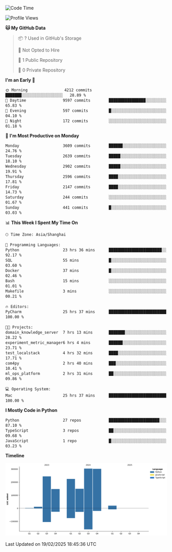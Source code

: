 <!--START_SECTION:waka-->
![Code Time](http://img.shields.io/badge/Code%20Time-139%20hrs%2017%20mins-blue)

![Profile Views](http://img.shields.io/badge/Profile%20Views-4-blue)

**🐱 My GitHub Data** 

> 📦 ? Used in GitHub's Storage 
 > 
> 🚫 Not Opted to Hire
 > 
> 📜 1 Public Repository 
 > 
> 🔑 0 Private Repository 
 > 
**I'm an Early 🐤** 

```text
🌞 Morning                4212 commits        ███████░░░░░░░░░░░░░░░░░░   28.89 % 
🌆 Daytime                9597 commits        ████████████████░░░░░░░░░   65.83 % 
🌃 Evening                597 commits         █░░░░░░░░░░░░░░░░░░░░░░░░   04.10 % 
🌙 Night                  172 commits         ░░░░░░░░░░░░░░░░░░░░░░░░░   01.18 % 
```
📅 **I'm Most Productive on Monday** 

```text
Monday                   3609 commits        ██████░░░░░░░░░░░░░░░░░░░   24.76 % 
Tuesday                  2639 commits        █████░░░░░░░░░░░░░░░░░░░░   18.10 % 
Wednesday                2902 commits        █████░░░░░░░░░░░░░░░░░░░░   19.91 % 
Thursday                 2596 commits        ████░░░░░░░░░░░░░░░░░░░░░   17.81 % 
Friday                   2147 commits        ████░░░░░░░░░░░░░░░░░░░░░   14.73 % 
Saturday                 244 commits         ░░░░░░░░░░░░░░░░░░░░░░░░░   01.67 % 
Sunday                   441 commits         █░░░░░░░░░░░░░░░░░░░░░░░░   03.03 % 
```


📊 **This Week I Spent My Time On** 

```text
🕑︎ Time Zone: Asia/Shanghai

💬 Programming Languages: 
Python                   23 hrs 36 mins      ███████████████████████░░   92.17 % 
SQL                      55 mins             █░░░░░░░░░░░░░░░░░░░░░░░░   03.60 % 
Docker                   37 mins             █░░░░░░░░░░░░░░░░░░░░░░░░   02.46 % 
Bash                     15 mins             ░░░░░░░░░░░░░░░░░░░░░░░░░   01.01 % 
Makefile                 3 mins              ░░░░░░░░░░░░░░░░░░░░░░░░░   00.21 % 

🔥 Editors: 
PyCharm                  25 hrs 37 mins      █████████████████████████   100.00 % 

🐱‍💻 Projects: 
domain_knowledge_server  7 hrs 13 mins       ███████░░░░░░░░░░░░░░░░░░   28.22 % 
experiment_metric_manager6 hrs 4 mins        ██████░░░░░░░░░░░░░░░░░░░   23.71 % 
test_localstack          4 hrs 32 mins       ████░░░░░░░░░░░░░░░░░░░░░   17.71 % 
com4py                   2 hrs 40 mins       ███░░░░░░░░░░░░░░░░░░░░░░   10.41 % 
ml_ops_platform          2 hrs 31 mins       ██░░░░░░░░░░░░░░░░░░░░░░░   09.86 % 

💻 Operating System: 
Mac                      25 hrs 37 mins      █████████████████████████   100.00 % 
```

**I Mostly Code in Python** 

```text
Python                   27 repos            ██████████████████████░░░   87.10 % 
TypeScript               3 repos             ██░░░░░░░░░░░░░░░░░░░░░░░   09.68 % 
JavaScript               1 repo              █░░░░░░░░░░░░░░░░░░░░░░░░   03.23 % 
```



**Timeline**

![Lines of Code chart](https://raw.githubusercontent.com/jixingyou/jixingyou/main/assets/bar_graph.png)


 Last Updated on 19/02/2025 18:45:36 UTC
<!--END_SECTION:waka-->